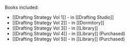 Books included:
- [[Drafting Strategy Vol 1]] - in [[Drafting Studio]]
- [[Drafting Strategy Vol 2]] - in [[Dormitory]]
- [[Drafting Strategy Vol 3]] - in [[Library]]
- [[Drafting Strategy Vol 4]] - in [[Library]] (Purchased)
- [[Drafting Strategy Vol 5]] - in [[Library]] (Purchased)